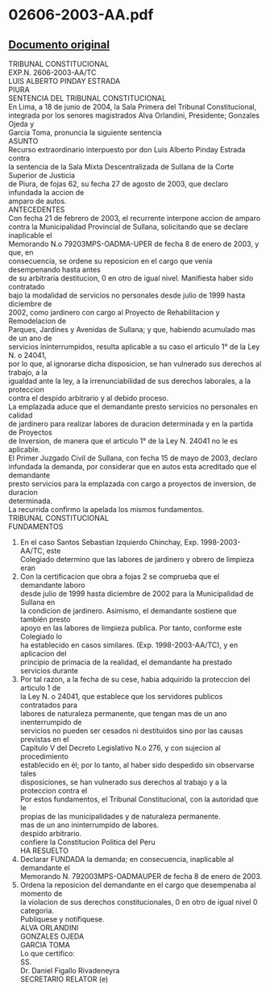 
02606-2003-AA.pdf
=================
  
[Documento original](https://tc.gob.pe/jurisprudencia/2004/02606-2003-AA.pdf)  
---  
TRIBUNAL CONSTITUCIONAL  
EXP.N. 2606-2003-AA/TC  
LUIS ALBERTO PINDAY ESTRADA  
PIURA  
SENTENCIA DEL TRIBUNAL CONSTITUCIONAL  
En Lima, a 18 de junio de 2004, la Sala Primera del Tribunal Constitucional,  
integrada por los senores magistrados Alva Orlandini, Presidente; Gonzales Ojeda y  
Garcia Toma, pronuncia la siguiente sentencia  
ASUNTO  
Recurso extraordinario interpuesto por don Luis Alberto Pinday Estrada contra  
la sentencia de la Sala Mixta Descentralizada de Sullana de la Corte Superior de Justicia  
de Piura, de fojas 62, su fecha 27 de agosto de 2003, que declaro infundada la accion de  
amparo de autos.  
ANTECEDENTES  
Con fecha 21 de febrero de 2003, el recurrente interpone accion de amparo  
contra la Municipalidad Provincial de Sullana, solicitando que se declare inaplicable el  
Memorando N.o 79203MPS-OADMA-UPER de fecha 8 de enero de 2003, y que, en  
consecuencia, se ordene su reposicion en el cargo que venia desempenando hasta antes  
de su arbitraria destitucion, 0 en otro de igual nivel. Manifiesta haber sido contratado  
bajo la modalidad de servicios no personales desde julio de 1999 hasta diciembre de  
2002, como jardinero con cargo al Proyecto de Rehabilitacion y Remodelacion de  
Parques, Jardines y Avenidas de Sullana; y que, habiendo acumulado mas de un ano de  
servicios ininterrumpidos, resulta aplicable a su caso el articulo 1° de la Ley N. o 24041,  
por lo que, al ignorarse dicha disposicion, se han vulnerado sus derechos al trabajo, a la  
igualdad ante la ley, a la irrenunciabilidad de sus derechos laborales, a la proteccion  
contra el despido arbitrario y al debido proceso.  
La emplazada aduce que el demandante presto servicios no personales en calidad  
de jardinero para realizar labores de duracion determinada y en la partida de Proyectos  
de Inversion, de manera que el articulo 1° de la Ley N. 24041 no le es aplicable.  
El Primer Juzgado Civil de Sullana, con fecha 15 de mayo de 2003, declaro  
infundada la demanda, por considerar que en autos esta acreditado que el demandante  
presto servicios para la emplazada con cargo a proyectos de inversion, de duracion  
determinada.  
La recurrida confirmo la apelada los mismos fundamentos.  
TRIBUNAL CONSTITUCIONAL  
FUNDAMENTOS  
1. En el caso Santos Sebastian Izquierdo Chinchay, Exp. 1998-2003-AA/TC, este  
Colegiado determino que las labores de jardinero y obrero de limpieza eran  
2. Con la certificacion que obra a fojas 2 se comprueba que el demandante laboro  
desde julio de 1999 hasta diciembre de 2002 para la Municipalidad de Sullana en  
la condicion de jardinero. Asimismo, el demandante sostiene que también presto  
apoyo en las labores de limpieza publica. Por tanto, conforme este Colegiado lo  
ha establecido en casos similares. (Exp. 1998-2003-AA/TC), y en aplicacion del  
principio de primacia de la realidad, el demandante ha prestado servicios durante  
3. Por tal razon, a la fecha de su cese, habia adquirido la proteccion del articulo 1 de  
la Ley N. o 24041, que establece que los servidores publicos contratados para  
labores de naturaleza permanente, que tengan mas de un ano inenterrumpido de  
servicios no pueden ser cesados ni destituidos sino por las causas previstas en el  
Capitulo V del Decreto Legislativo N.o 276, y con sujecion al procedimiento  
establecido en él; por lo tanto, al haber sido despedido sin observarse tales  
disposiciones, se han vulnerado sus derechos al trabajo y a la proteccion contra el  
Por estos fundamentos, el Tribunal Constitucional, con la autoridad que le  
propias de las municipalidades y de naturaleza permanente.  
mas de un ano ininterrumpido de labores.  
despido arbitrario.  
confiere la Constitucion Politica del Peru  
HA RESUELTO  
1. Declarar FUNDADA la demanda; en consecuencia, inaplicable al demandante el  
Memorando N. 792003MPS-OADMAUPER de fecha 8 de enero de 2003.  
2. Ordena la reposicion del demandante en el cargo que desempenaba al momento de  
la violacion de sus derechos constitucionales, 0 en otro de igual nivel 0 categoria.  
Publiquese y notifiquese.  
ALVA ORLANDINI  
GONZALES OJEDA  
GARCIA TOMA  
Lo que certifico:  
SS.  
Dr. Daniel Figallo Rivadeneyra  
SECRETARIO RELATOR (e)